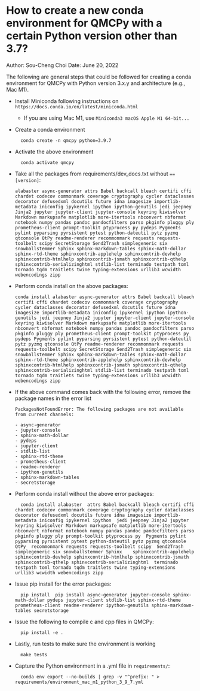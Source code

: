How to create a new conda environment for QMCPy with a certain Python version other than 3.7?
=============================================================================================

Author: Sou-Cheng Choi
Date: June 20, 2022

The following are general steps that could be followed for creating a conda environment for QMCPy with Python version 3.x.y and architecture (e.g., Mac M1).

* Install Miniconda following instructions on `https://docs.conda.io/en/latest/miniconda.html`

    * If you are using Mac M1, use `Miniconda3 macOS Apple M1 64-bit...`
  
* Create a conda environment
  ```
    conda create -n qmcpy python=3.9.7
  ```

* Activate the above environment
  ```
    conda activate qmcpy
  ```
* Take all the packages from requirements/dev_docs.txt without `==[version]`:

    ```
    alabaster async-generator attrs Babel backcall bleach certifi cffi chardet codecov commonmark coverage cryptography cycler dataclasses decorator defusedxml docutils future idna imagesize importlib-metadata iniconfig ipykernel ipython ipython-genutils jedi jeepney Jinja2 jupyter jupyter-client jupyter-console keyring kiwisolver Markdown markupsafe matplotlib more-itertools nbconvert nbformat notebook numpy pandas pandoc pandocfilters parso pkginfo pluggy ply prometheus-client prompt-toolkit ptyprocess py pydeps Pygments pylint pyparsing pyrsistent pytest python-dateutil pytz pyzmq qtconsole QtPy readme-renderer recommonmark requests requests-toolbelt scipy SecretStorage Send2Trash simplegeneric six snowballstemmer Sphinx sphinx-markdown-tables sphinx-math-dollar sphinx-rtd-theme sphinxcontrib-applehelp sphinxcontrib-devhelp sphinxcontrib-htmlhelp sphinxcontrib-jsmath sphinxcontrib-qthelp sphinxcontrib-serializinghtml stdlib-list terminado testpath toml tornado tqdm traitlets twine typing-extensions urllib3 wcwidth webencodings zipp 
    ```

* Perform conda install on the above packages:
    
    ```
    conda install alabaster async-generator attrs Babel backcall bleach certifi cffi chardet codecov commonmark coverage cryptography cycler dataclasses decorator defusedxml docutils future idna imagesize importlib-metadata iniconfig ipykernel ipython ipython-genutils jedi jeepney Jinja2 jupyter jupyter-client jupyter-console keyring kiwisolver Markdown markupsafe matplotlib more-itertools nbconvert nbformat notebook numpy pandas pandoc pandocfilters parso pkginfo pluggy ply prometheus-client prompt-toolkit ptyprocess py pydeps Pygments pylint pyparsing pyrsistent pytest python-dateutil pytz pyzmq qtconsole QtPy readme-renderer recommonmark requests requests-toolbelt scipy SecretStorage Send2Trash simplegeneric six snowballstemmer Sphinx sphinx-markdown-tables sphinx-math-dollar sphinx-rtd-theme sphinxcontrib-applehelp sphinxcontrib-devhelp sphinxcontrib-htmlhelp sphinxcontrib-jsmath sphinxcontrib-qthelp sphinxcontrib-serializinghtml stdlib-list terminado testpath toml tornado tqdm traitlets twine typing-extensions urllib3 wcwidth webencodings zipp 
    ```

* If the above command comes back with  the following error, remove the package names in the error list 

    ```    
    PackagesNotFoundError: The following packages are not available from current channels:

  - async-generator
  - jupyter-console
  - sphinx-math-dollar
  - pydeps
  - jupyter-client
  - stdlib-list
  - sphinx-rtd-theme
  - prometheus-client
  - readme-renderer
  - ipython-genutils
  - sphinx-markdown-tables
  - secretstorage
    ```
  
* Perform conda install without the above error packages:

  ```
    conda install alabaster  attrs Babel backcall bleach certifi cffi chardet codecov commonmark coverage cryptography cycler dataclasses decorator defusedxml docutils future idna imagesize importlib-metadata iniconfig ipykernel ipython  jedi jeepney Jinja2 jupyter  keyring kiwisolver Markdown markupsafe matplotlib more-itertools nbconvert nbformat notebook numpy pandas pandoc pandocfilters parso pkginfo pluggy ply prompt-toolkit ptyprocess py  Pygments pylint pyparsing pyrsistent pytest python-dateutil pytz pyzmq qtconsole QtPy  recommonmark requests requests-toolbelt scipy  Send2Trash simplegeneric six snowballstemmer Sphinx    sphinxcontrib-applehelp sphinxcontrib-devhelp sphinxcontrib-htmlhelp sphinxcontrib-jsmath sphinxcontrib-qthelp sphinxcontrib-serializinghtml  terminado testpath toml tornado tqdm traitlets twine typing-extensions urllib3 wcwidth webencodings zipp 
  ```
       
* Issue pip install for the error packages:

  ```
    pip install  pip install async-generator jupyter-console sphinx-math-dollar pydeps jupyter-client stdlib-list sphinx-rtd-theme prometheus-client readme-renderer ipython-genutils sphinx-markdown-tables secretstorage
  ```
  
* Issue the following to compile c and cpp files in QMCPy:
    
  ```
    pip install -e .
  ```
* Lastly, run tests to make sure the environment is working

  ```
    make tests
  ```
  
* Capture the Python environment in a .yml file in `requirements/`:

  ```
    conda env export --no-builds | grep -v "^prefix: " > requirements/environment_mac_m1_python_3_9_7.yml
  ```